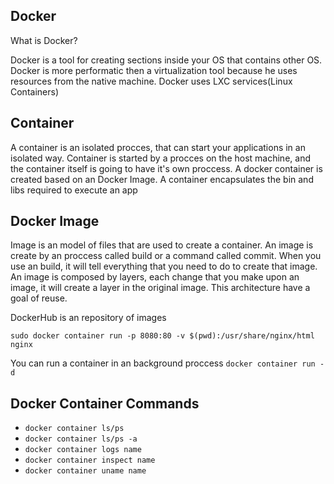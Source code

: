## Docker

What is Docker?

Docker is a tool for creating sections inside your OS that contains other OS. Docker is more performatic then a virtualization tool because he uses resources from the native machine. Docker uses LXC services(Linux Containers)

## Container

A container is an isolated procces, that can start your applications in an isolated way.
Container is started by a procces on the host machine, and the container itself is going to have it's own proccess. A docker container is created based on an Docker Image. A container encapsulates the bin and libs required to execute an app

## Docker Image

Image is an model of files that are used to create a container. An image is create by an proccess called build or a command called commit. When you use an build, it will tell everything that you need to do to create that image. An image is composed by layers, each change that you make upon an image, it will create a layer in the original image. This architecture have a goal of reuse.

DockerHub is an repository of images

`sudo docker container run -p 8080:80 -v $(pwd):/usr/share/nginx/html nginx` 

You can run a container in an background proccess
`docker container run -d`

## Docker Container Commands

- `docker container ls/ps`	
- `docker container ls/ps -a`
- `docker container logs name`
- `docker container inspect name`
- `docker container uname name`

